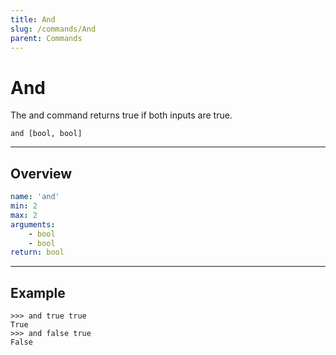 ```yaml
---
title: And
slug: /commands/And
parent: Commands
---
```


# And
The and command returns true if both inputs are true. 
```
and [bool, bool]
```
---
## Overview
```yaml
name: 'and'
min: 2
max: 2
arguments:
    - bool
    - bool
return: bool
```
---
## Example 
```
>>> and true true
True
>>> and false true
False
```